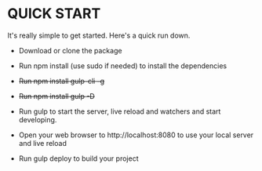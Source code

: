 # QUICK START #

It's really simple to get started. Here's a quick run down.

* Download or clone the package

* Run npm install (use sudo if needed) to install the dependencies
* ~~Run npm install gulp-cli -g~~
* ~~Run npm install gulp -D~~

* Run gulp to start the server, live reload and watchers and start developing.
* Open your web browser to http://localhost:8080 to use your local server and live reload
* Run gulp deploy to build your project